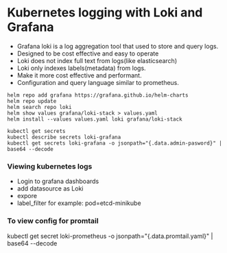 # Kubernetes logging with Loki and Grafana

- Grafana loki is a log aggregation tool that used to store and query logs.
- Designed to be cost effective and easy to operate
- Loki does not index full text from logs(like elasticsearch)
- Loki only indexes labels(metadata) from logs.
- Make it more cost effective and performant.
- Configuration and query language similar to prometheus.


```
helm repo add grafana https://grafana.github.io/helm-charts
helm repo update
helm search repo loki
helm show values grafana/loki-stack > values.yaml
helm install --values values.yaml loki grafana/loki-stack
```

```
kubectl get secrets
kubectl describe secrets loki-grafana
kubectl get secrets loki-grafana -o jsonpath="{.data.admin-pasword}" | base64 --decode
```

### Viewing kubernetes logs

- Login to grafana dashboards
- add datasource as Loki
- expore 
- label_filter
for example: pod=etcd-minikube

### To view config for promtail

kubectl get secret loki-prometheus -o jsonpath="{.data.promtail\.yaml}" | base64 --decode

